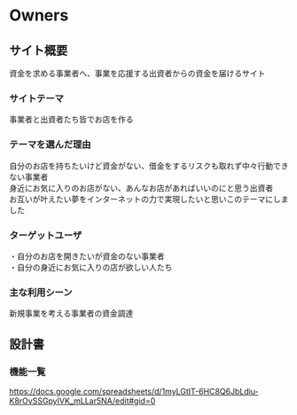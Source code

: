 # Owners

## サイト概要
資金を求める事業者へ、事業を応援する出資者からの資金を届けるサイト


### サイトテーマ
事業者と出資者たち皆でお店を作る


### テーマを選んだ理由
自分のお店を持ちたいけど資金がない、借金をするリスクも取れず中々行動できない事業者  
身近にお気に入りのお店がない、あんなお店があればいいのにと思う出資者  
お互いが叶えたい夢をインターネットの力で実現したいと思いこのテーマにしました


### ターゲットユーザ
・自分のお店を開きたいが資金のない事業者  
・自分の身近にお気に入りの店が欲しい人たち

### 主な利用シーン
新規事業を考える事業者の資金調達



## 設計書


### 機能一覧

https://docs.google.com/spreadsheets/d/1myLGtIT-6HC8Q6JbLdiu-K8rOvSSGpyIVK_mLLar5NA/edit#gid=0
